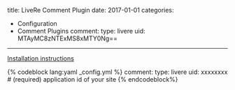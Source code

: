 title: LiveRe Comment Plugin
date: 2017-01-01
categories:
- Configuration
- Comment Plugins
comment:
    type: livere
    uid: MTAyMC8zNTExMS8xMTY0Ng==
---

[Installation instructions](https://livere.com/insight/myCode)

{% codeblock lang:yaml _config.yml %}
comment:
    type: livere
    uid: xxxxxxxx           # (required) application id of your site
{% endcodeblock%}